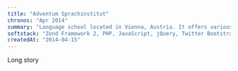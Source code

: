 ```yaml
---
title: "Adventum Sprachinstitut"
chronos: "Apr 2014"
summary: "Language school located in Vienna, Austria. It offers various courses and runs official exams. Target audience: people learning German."
softstack: "Zend Framework 2, PHP, JavaScript, jQuery, Twitter Bootstrap 3, Sass, Graphic Design, Linux, Git, DevOps, Support"
createdAt: "2014-04-15"
---
```


Long story
